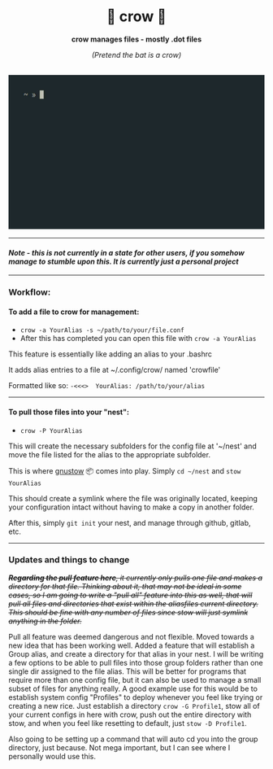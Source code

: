 <div align="center">

  <h1>🦀 crow 🦇</h1>

  <p>
    <strong>crow manages files - mostly .dot files</strong>
  
  _(Pretend the bat is a crow)_
  
  </p>
  &nbsp;&nbsp;&nbsp;&nbsp;&nbsp;&nbsp;<img src="demo-crow.gif">
</div>

---

#### *Note - this is not currently in a state for other users, if you somehow manage to stumble upon this. It is currently just a personal project*

---

### Workflow:
#### To add a file to crow for management:
- `crow -a YourAlias -s ~/path/to/your/file.conf`
- After this has completed you can open this file with `crow -a YourAlias`

This feature is essentially like adding an alias to your .bashrc

It adds alias entries to a file at ~/.config/crow/ named 'crowfile'

Formatted like so: `-<<<>  YourAlias: /path/to/your/alias`

----
#### To pull those files into your "nest":
- `crow -P YourAlias`

This will create the necessary subfolders for the config file at '~/nest' and move the file listed for the alias to the appropriate subfolder.

This is where [gnustow](https://www.gnu.org/software/stow/) 📦 comes into play. Simply `cd ~/nest` and `stow YourAlias`

This should create a symlink where the file was originally located, keeping your configuration intact without having to make a copy in another folder. 

After this, simply `git init` your nest, and manage through github, gitlab, etc.

---

### Updates and things to change

~~_**Regarding the pull feature here**, it currently only pulls one file and makes a directory for that file. Thinking about it, that may not be ideal in some cases, so I am going to write a "pull all" feature into this as well, that will pull all files and directories that exist within the aliasfiles current directory. This should be fine with any number of files since stow will just symlink anything in the folder._~~

Pull all feature was deemed dangerous and not flexible. Moved towards a new idea that has been working well. Added a feature that will establish a Group alias, and create a directory for that alias in your nest. I will be writing a few options to be able to pull files into those group folders rather than one single dir assigned to the file alias. 
This will be better for programs that require more than one config file, but it can also be used to manage a small subset of files for anything really. 
A good example use for this would be to establish system config "Profiles" to deploy whenever you feel like trying or creating a new rice. Just establish a directory `crow -G Profile1`, stow all of your current configs in here with crow, push out the entire directory with stow, and when you feel like resetting to default, just `stow -D Profile1`.  

Also going to be setting up a command that will auto cd you into the group directory, just because. Not mega important, but I can see where I personally would use this. 
